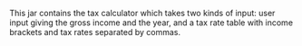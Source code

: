 This jar contains the tax calculator which takes two kinds of input:  user input giving the gross income and the year, and a tax rate table with income brackets and tax rates separated by commas.
